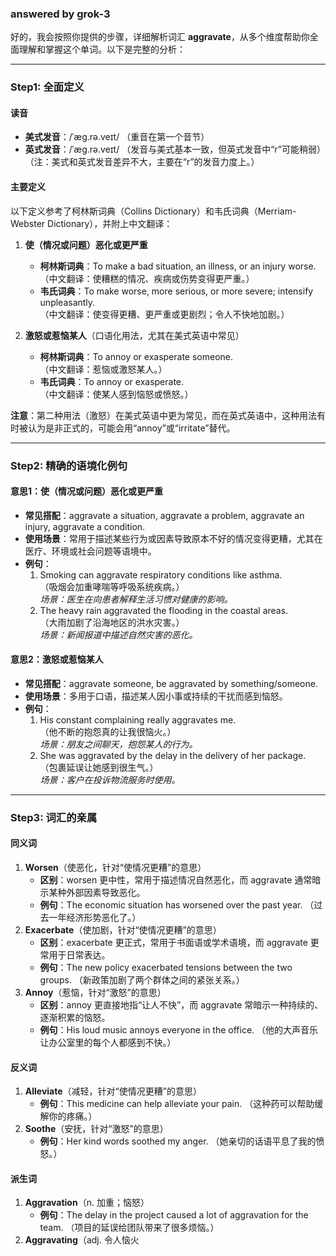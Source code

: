 ### answered by grok-3
好的，我会按照你提供的步骤，详细解析词汇 **aggravate**，从多个维度帮助你全面理解和掌握这个单词。以下是完整的分析：

---

### Step1: 全面定义
#### 读音
- **美式发音**：/ˈæɡ.rə.veɪt/ （重音在第一个音节）
- **英式发音**：/ˈæɡ.rə.veɪt/ （发音与美式基本一致，但英式发音中“r”可能稍弱）
（注：美式和英式发音差异不大，主要在“r”的发音力度上。）

#### 主要定义
以下定义参考了柯林斯词典（Collins Dictionary）和韦氏词典（Merriam-Webster Dictionary），并附上中文翻译：

1. **使（情况或问题）恶化或更严重**  
   - **柯林斯词典**：To make a bad situation, an illness, or an injury worse.  
     （中文翻译：使糟糕的情况、疾病或伤势变得更严重。）  
   - **韦氏词典**：To make worse, more serious, or more severe; intensify unpleasantly.  
     （中文翻译：使变得更糟、更严重或更剧烈；令人不快地加剧。）  

2. **激怒或惹恼某人**（口语化用法，尤其在美式英语中常见）  
   - **柯林斯词典**：To annoy or exasperate someone.  
     （中文翻译：惹恼或激怒某人。）  
   - **韦氏词典**：To annoy or exasperate.  
     （中文翻译：使某人感到恼怒或愤怒。）  

**注意**：第二种用法（激怒）在美式英语中更为常见，而在英式英语中，这种用法有时被认为是非正式的，可能会用“annoy”或“irritate”替代。

---

### Step2: 精确的语境化例句
#### 意思1：使（情况或问题）恶化或更严重
- **常见搭配**：aggravate a situation, aggravate a problem, aggravate an injury, aggravate a condition.  
- **使用场景**：常用于描述某些行为或因素导致原本不好的情况变得更糟，尤其在医疗、环境或社会问题等语境中。  
- **例句**：  
  1. Smoking can aggravate respiratory conditions like asthma.  
     （吸烟会加重哮喘等呼吸系统疾病。）  
     *场景：医生在向患者解释生活习惯对健康的影响。*  
  2. The heavy rain aggravated the flooding in the coastal areas.  
     （大雨加剧了沿海地区的洪水灾害。）  
     *场景：新闻报道中描述自然灾害的恶化。*

#### 意思2：激怒或惹恼某人
- **常见搭配**：aggravate someone, be aggravated by something/someone.  
- **使用场景**：多用于口语，描述某人因小事或持续的干扰而感到恼怒。  
- **例句**：  
  1. His constant complaining really aggravates me.  
     （他不断的抱怨真的让我很恼火。）  
     *场景：朋友之间聊天，抱怨某人的行为。*  
  2. She was aggravated by the delay in the delivery of her package.  
     （包裹延误让她感到很生气。）  
     *场景：客户在投诉物流服务时使用。*

---

### Step3: 词汇的亲属
#### 同义词
1. **Worsen**（使恶化，针对“使情况更糟”的意思）  
   - **区别**：worsen 更中性，常用于描述情况自然恶化，而 aggravate 通常暗示某种外部因素导致恶化。  
   - **例句**：The economic situation has worsened over the past year. （过去一年经济形势恶化了。）  
2. **Exacerbate**（使加剧，针对“使情况更糟”的意思）  
   - **区别**：exacerbate 更正式，常用于书面语或学术语境，而 aggravate 更常用于日常表达。  
   - **例句**：The new policy exacerbated tensions between the two groups. （新政策加剧了两个群体之间的紧张关系。）  
3. **Annoy**（惹恼，针对“激怒”的意思）  
   - **区别**：annoy 更直接地指“让人不快”，而 aggravate 常暗示一种持续的、逐渐积累的恼怒。  
   - **例句**：His loud music annoys everyone in the office. （他的大声音乐让办公室里的每个人都感到不快。）  

#### 反义词
1. **Alleviate**（减轻，针对“使情况更糟”的意思）  
   - **例句**：This medicine can help alleviate your pain. （这种药可以帮助缓解你的疼痛。）  
2. **Soothe**（安抚，针对“激怒”的意思）  
   - **例句**：Her kind words soothed my anger. （她亲切的话语平息了我的愤怒。）  

#### 派生词
1. **Aggravation**（n. 加重；恼怒）  
   - **例句**：The delay in the project caused a lot of aggravation for the team. （项目的延误给团队带来了很多烦恼。）  
2. **Aggravating**（adj. 令人恼火                                                                                                                                                                                                                                                                                                                                                                                                                       